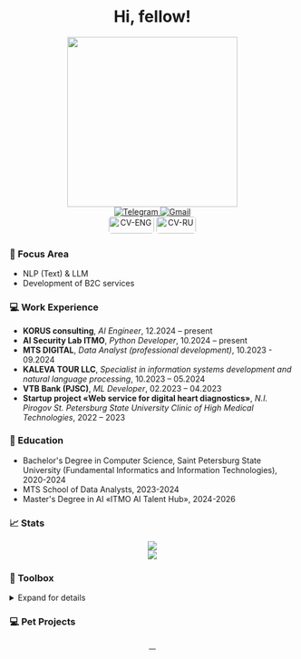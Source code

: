 <h1 align="center">Hi, fellow!</h1>
<div align="center"> 
  <img src="https://media.giphy.com/media/3ohs4p8V5P6aTHI8Rq/giphy.gif" width="300px"/>
  <div id="social-badges">
      <a href="http://t.me/Romiconchik">
          <img src="https://img.shields.io/badge/-Telegram-blue?logo=Telegram&style=for-the-badge" alt="Telegram"/>
      </a>
      <a href="mailto:roman.nieronov@gmail.com">
          <img src="https://img.shields.io/badge/-Gmail-red?logo=Gmail&style=for-the-badge&logoColor=white" alt="Gmail"/>
      </a>
      <br>
      <a href="https://github.com/RomiconEZ/RomiconEZ/blob/main/resumes/Neronov-Roman-Resume_ENG.pdf" style="display: inline-block;">
          <img src="https://img.shields.io/badge/CV-ENG-skyblue" alt="CV-ENG" width="80" height="30" style="border-radius: 5px;"/>
      </a>
      <a href="https://github.com/RomiconEZ/RomiconEZ/blob/main/resumes/Neronov-Roman-Resume_Full_RU.pdf" style="display: inline-block;">
          <img src="https://img.shields.io/badge/CV-RU-800020" alt="CV-RU" width="70" height="30" style="border-radius: 5px;"/>
      </a>
  </div>  
</div>

### 👀 Focus Area

- NLP (Text) & LLM
- Development of B2C services

### 💻 Work Experience

- **KORUS consulting**, *AI Engineer*, 12.2024 – present
- **AI Security Lab ITMO**, *Python Developer*, 10.2024 – present
- **MTS DIGITAL**, *Data Analyst (professional development)*, 10.2023 - 09.2024
- **KALEVA TOUR LLC**, *Specialist in information systems development and natural language processing*, 10.2023 – 05.2024
- **VTB Bank (PJSC)**, *ML Developer*, 02.2023 – 04.2023
- **Startup project «Web service for digital heart diagnostics»**, *N.I. Pirogov St. Petersburg State University Clinic of High Medical Technologies*, 2022 – 2023

### 🏫 Education

- Bachelor's Degree in Computer Science, Saint Petersburg State University (Fundamental Informatics and Information Technologies), 2020-2024
- MTS School of Data Analysts, 2023-2024
- Master's Degree in AI «ITMO AI Talent Hub», 2024-2026

### 📈 Stats

<p align="center">
  <img src="https://github-readme-stats.vercel.app/api?username=RomiconEZ&show_icons=true&hide_border=true&theme=dracula&hide_rank=true"/>
  <br>
  <img src="https://github-readme-stats.vercel.app/api/top-langs/?username=RomiconEZ&layout=compact&hide_border=true&theme=dracula"/>
</p>


### 🧰 Toolbox

<details>
  <summary>Expand for details</summary>

**Back-End**

![Python](https://img.shields.io/badge/-Python-05122A?style=flat&logo=python)
![FastAPI](https://img.shields.io/badge/FastAPI-05122A?style=flat&logo=fastapi)
![aiogram3](https://img.shields.io/badge/aiogram3-05122A?style=flat)



**Messaging Queue**  
  
![Kafka](https://img.shields.io/badge/Kafka-05122A?style=flat&logo=kafka)
![rabbitmq](https://img.shields.io/badge/Rabbitmq-05122A?&style=flat&logo=rabbitmq)

  
**REST**  
  
![Postman](https://img.shields.io/badge/-Postman-05122A?style=flat&logo=postman)

**Front-End**  
![HTML](https://img.shields.io/badge/-HTML-05122A?style=flat&logo=HTML)
![CSS](https://img.shields.io/badge/-CSS-05122A?style=flat&logo=CSS)
![Javascript](https://img.shields.io/badge/-Javascript-05122A?style=flat&logo=Javascript)
![Typescript](https://img.shields.io/badge/-Typescript-05122A?style=flat&logo=Typescript)

**Dependency Managers**

![Poetry](https://img.shields.io/badge/-Poetry-05122A?style=flat&logo=Poetry)
![HomeBrew](https://img.shields.io/badge/-HomeBrew-05122A?style=flat&logo=homebrew)


**Data Science Libraries and Tools**
  
![Pytorch](https://img.shields.io/badge/-Pytorch-05122A?style=flat&logo=pytorch)
![Tensorflow](https://img.shields.io/badge/-Tensorflow-05122A?style=flat&logo=tensorflow)
![Numpy](https://img.shields.io/badge/-Numpy-05122A?style=flat&logo=numpy)
![Pandas](https://img.shields.io/badge/-Pandas-05122A?style=flat&logo=pandas)
![Scikit-Learn](https://img.shields.io/badge/-ScikitLearn-05122A?style=flat&logo=scikitlearn)
![Matplotlib](https://img.shields.io/badge/-Matplotlib-05122A?style=flat&logo=matplotlib)
![HuggingFace](https://img.shields.io/badge/-HuggingFace-05122A?style=flat&logo=huggingface)
![Pillow](https://img.shields.io/badge/-Pillow-05122A?style=flat&logo=pillow)
![Spark](https://img.shields.io/badge/-Spark-05122A?style=flat)
![Scrapy](https://img.shields.io/badge/-Scrapy-05122A?style=flat)
![Ambrosia](https://img.shields.io/badge/-Ambrosia-05122A?style=flat)
![RecTools](https://img.shields.io/badge/-RecTools-05122A?style=flat)

**Deployment**

![Docker](https://img.shields.io/badge/-Docker-05122A?style=flat&logo=docker)&nbsp;

**Public Clouds**

![Yandex cloud](https://img.shields.io/badge/-Yandex_Cloud-05122A?style=flat&logo=yandexcloud)
  
**Database**

![PostgreSQL](https://img.shields.io/badge/-PostgreSQL-05122A?style=flat&logo=postgresql)
![MySQL](https://img.shields.io/badge/-MySQL-05122A?style=flat&logo=mysql)
![Cassandra](https://img.shields.io/badge/Cassandra-05122A?style=flat&logo=apache%20cassandra&logoColor=white)
![Redis](https://img.shields.io/badge/redis-05122A?&style=flat&logo=redis&logoColor=white)

**IDEs**

![Pycharm](https://img.shields.io/badge/-Pycharm-05122A?style=flat&logo=pycharm)
![Jupyter Lab](https://img.shields.io/badge/-Jupyter%20Lab-05122A?style=flat&logo=jupyter)
![Visual Studio Code](https://img.shields.io/badge/-Visual%20Studio%20Code-05122A?style=flat&logo=visual-studio-code)


**Operating Systems**
  
![Windows](https://img.shields.io/badge/-Windows-05122A?style=flat&logo=microsoft)
![Mac](https://img.shields.io/badge/-Mac-05122A?style=flat&logo=apple)
  
**Code Versioning**

![Git](https://img.shields.io/badge/-Git-05122A?style=flat&logo=git)
![GitHub](https://img.shields.io/badge/-GitHub-05122A?style=flat&logo=github)
  
**Project Management**
  
![Notion](https://img.shields.io/badge/-Notion-05122A?style=flat&logo=Notion)
![GitLab](https://img.shields.io/badge/-GitLab-05122A?style=flat&logo=GitLab)  
 

</details>

### 💻 Pet Projects
<p align="center">
  <a href="https://github.com/RomiconEZ/AnaText">
    <img src="https://github-readme-stats.vercel.app/api/pin/?username=RomiconEZ&repo=AnaText&hide_border=true&theme=dracula" alt=""/>
  </a>
  <a href="https://github.com/RomiconEZ/NetLinkAnalyze">
    <img src="https://github-readme-stats.vercel.app/api/pin/?username=RomiconEZ&repo=NetLinkAnalyze&hide_border=true&theme=dracula" alt=""/>
  </a>
    <a href="https://github.com/RomiconEZ/Contact-Center-Automation-Service">
    <img src="https://github-readme-stats.vercel.app/api/pin/?username=RomiconEZ&repo=Contact-Center-Automation-Service&hide_border=true&theme=dracula" alt=""/>
  </a>
    <a href="https://github.com/LLAMATOR-Core/llamator">
    <img src="https://github-readme-stats.vercel.app/api/pin/?username=LLAMATOR-Core&repo=llamator&hide_border=true&theme=dracula" alt=""/>
  </a>
</p>